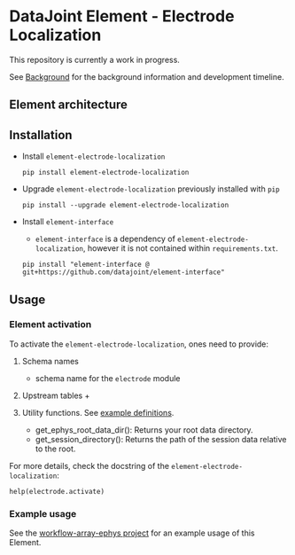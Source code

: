 # DataJoint Element - Electrode Localization

This repository is currently a work in progress.

See [Background](Background.md) for the background information and development timeline.

## Element architecture
<!-- ![element-electrode-localization](https://github.com/datajoint/element-electrode-localization/blob/main/images/diagram_electrode-localization.svg) -->
## Installation

+ Install `element-electrode-localization`
    ```
    pip install element-electrode-localization
    ```

+ Upgrade `element-electrode-localization` previously installed with `pip`
    ```
    pip install --upgrade element-electrode-localization
    ```

+ Install `element-interface`

    + `element-interface` is a dependency of `element-electrode-localization`, however
      it is not contained within `requirements.txt`.
     
    ```
    pip install "element-interface @ git+https://github.com/datajoint/element-interface"
    ```

## Usage

### Element activation

To activate the `element-electrode-localization`, ones need to provide:

1. Schema names
    + schema name for the `electrode` module

2. Upstream tables
     + 

3. Utility functions. See [example definitions](https://github.com/datajoint/workflow-array-ephys/blob/main/workflow_array_ephys/paths.py).
    + get_ephys_root_data_dir(): Returns your root data directory.
    + get_session_directory(): Returns the path of the session data relative to the
      root.

For more details, check the docstring of the `element-electrode-localization`:

    help(electrode.activate)

### Example usage

See the [workflow-array-ephys project](https://github.com/datajoint/workflow-array-ephys) for an example usage of this Element.
